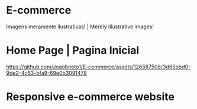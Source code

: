 # E-commerce

Imagens meramente ilustrativas! | Merely illustrative images!

# Home Page | Pagina Inicial
https://github.com/Joaobneto1/E-commerce/assets/126587508/3d85bbd0-9de2-4c63-bfa9-69e0b3091478

# Responsive e-commerce website
